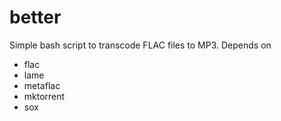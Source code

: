 # better

Simple bash script to transcode FLAC files to MP3. Depends on
* flac
* lame
* metaflac
* mktorrent
* sox
